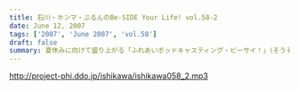 ```yaml
---
title: 石川・ホンマ・ぶるんのBe-SIDE Your Life! vol.58-2
date: June 12, 2007
tags: ['2007', 'June 2007', 'vol.58']
draft: false
summary: 夏休みに向けて盛り上がる「ふれあいポッドキャスティング・ビーサイ！」（そうそう！７・２９はホントマジで空けておいて〜な！）そしてそして、古都・京都にリスナーはいるのか！？香港にもいるのに京都にいなかったらショックだわな〜〜といいつつも期待しているビーサイメンバー！（行くのは石川さんだけね！）仕掛けは本編を聴いて！京都のリスナーは特に注意せよ！NAMAE
---
```


http://project-phi.ddo.jp/ishikawa/ishikawa058_2.mp3

